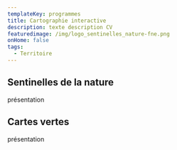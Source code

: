 ```yaml
---
templateKey: programmes
title: Cartographie interactive
description: texte description CV
featuredimage: /img/logo_sentinelles_nature-fne.png
onHome: false
tags:
  - Territoire
---
```

## Sentinelles de la nature

présentation

## Cartes vertes

présentation